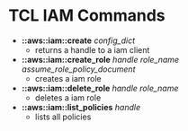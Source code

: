 # TCL IAM Commands
* **::aws::iam::create** *config_dict*
    - returns a handle to a iam client
* **::aws::iam::create_role** *handle* *role_name* *assume_role_policy_document*
    - creates a iam role
* **::aws::iam::delete_role** *handle* *role_name*
    - deletes a iam role
* **::aws::iam::list_policies** *handle*
    - lists all policies
